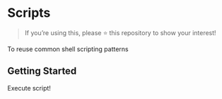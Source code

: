 # Scripts
> If you’re using this, please :star: this repository to show your interest!

To reuse common shell scripting patterns
## Getting Started
Execute script!
